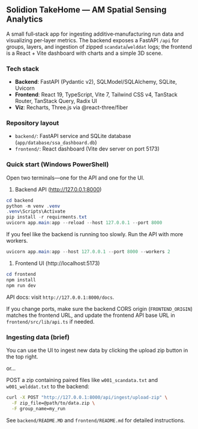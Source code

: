## Solidion TakeHome — AM Spatial Sensing Analytics

A small full‑stack app for ingesting additive‑manufacturing run data and visualizing per‑layer metrics. The backend exposes a FastAPI `/api` for groups, layers, and ingestion of zipped `scandata`/`welddat` logs; the frontend is a React + Vite dashboard with charts and a simple 3D scene.

### Tech stack
- **Backend**: FastAPI (Pydantic v2), SQLModel/SQLAlchemy, SQLite, Uvicorn
- **Frontend**: React 19, TypeScript, Vite 7, Tailwind CSS v4, TanStack Router, TanStack Query, Radix UI
- **Viz**: Recharts, Three.js via @react-three/fiber

### Repository layout
- `backend/`: FastAPI service and SQLite database (`app/database/ssa_dashboard.db`)
- `frontend/`: React dashboard (Vite dev server on port 5173)

### Quick start (Windows PowerShell)
Open two terminals—one for the API and one for the UI.

1) Backend API (http://127.0.0.1:8000)
```powershell
cd backend
python -m venv .venv
.venv\Scripts\Activate
pip install -r requirments.txt
uvicorn app.main:app --reload --host 127.0.0.1 --port 8000
```

If you feel like the backend is running too slowly. Run the API with more workers.
```powershell
uvicorn app.main:app --host 127.0.0.1 --port 8000 --workers 2
```

1) Frontend UI (http://localhost:5173)
```powershell
cd frontend
npm install
npm run dev
```

API docs: visit `http://127.0.0.1:8000/docs`.

If you change ports, make sure the backend CORS origin (`FRONTEND_ORIGIN`) matches the frontend URL, and update the frontend API base URL in `frontend/src/lib/api.ts` if needed.

### Ingesting data (brief)
You can use the UI to ingest new data by clicking the upload zip button in the top right.

or...

POST a zip containing paired files like `w001_scandata.txt` and `w001_welddat.txt` to the backend:
```bash
curl -X POST "http://127.0.0.1:8000/api/ingest/upload-zip" \
  -F zip_file=@path/to/data.zip \
  -F group_name=my_run
```

See `backend/README.MD` and `frontend/README.md` for detailed instructions.


